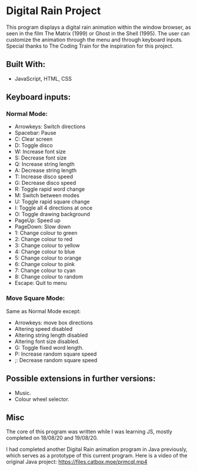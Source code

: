 # Digital Rain Project

This program displays a digital rain animation within the window browser, as seen in the film The Matrix (1999) or Ghost in the Shell (1995). The user can customize the animation through the menu and through keyboard inputs. Special thanks to The Coding Train for the inspiration for this project.

## Built With:

- JavaScript, HTML, CSS

## Keyboard inputs:

### Normal Mode:

- Arrowkeys: Switch directions
- Spacebar: Pause
- C: Clear screen
- D: Toggle disco
- W: Increase font size
- S: Decrease font size
- Q: Increase string length
- A: Decrease string length
- T: Increase disco speed
- G: Decrease disco speed
- R: Toggle rapid word change
- M: Switch between modes
- U: Toggle rapid square change
- I: Toggle all 4 directions at once
- O: Toggle drawing background
- PageUp: Speed up
- PageDown: Slow down
- 1: Change colour to green
- 2: Change colour to red
- 3: Change colour to yellow
- 4: Change colour to blue
- 5: Change colour to orange
- 6: Change colour to pink
- 7: Change colour to cyan
- 8: Change colour to random
- Escape: Quit to menu

### Move Square Mode:

Same as Normal Mode except:

- Arrowkeys: move box directions
- Altering speed disabled
- Altering string length disabled
- Altering font size disabled.
- G: Toggle fixed word length.
- P: Increase random square speed
- ;: Decrease random square speed

## Possible extensions in further versions:

- Music.
- Colour wheel selector.

## Misc

The core of this program was written while I was learning JS, mostly completed on 18/08/20 and 19/08/20.

I had completed another Digital Rain animation program in Java previously, which serves as a prototype of this current program. Here is a video of the original Java project:
https://files.catbox.moe/prmcql.mp4
